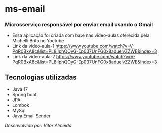 #  ms-email
### Microsserviço responsável por enviar email usando o Gmail

* Essa aplicação foi criada com base nas video-aulas oferecida pela Michelli Brito no Youtube
* Link da video-aula-1 <https://www.youtube.com/watch?v=V-PqR0BxA8c&list=PL8iIphQOyG-Dp037UnFG0x8aduelvZZWE&index=3>
* Link da video-aula-2 <https://www.youtube.com/watch?v=V-PqR0BxA8c&list=PL8iIphQOyG-Dp037UnFG0x8aduelvZZWE&index=3>

## Tecnologias utilizadas
* Java 17
* Spring boot
* JPA
* Lombok
* MySql
* Java Email Sender


<em>Desenvolvido por: Vitor Almeida</em>
